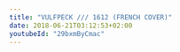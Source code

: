 ```yaml
---
title: "VULFPECK /// 1612 (FRENCH COVER)"
date: 2018-06-21T03:12:53+02:00
youtubeId: "29bxmByCmac"
---
```

